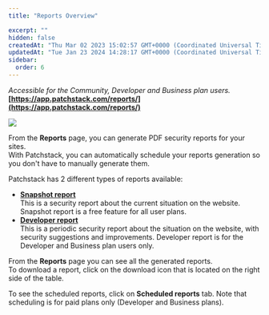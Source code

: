 ```yaml
---
title: "Reports Overview"

excerpt: ""
hidden: false
createdAt: "Thu Mar 02 2023 15:02:57 GMT+0000 (Coordinated Universal Time)"
updatedAt: "Tue Jan 23 2024 14:28:17 GMT+0000 (Coordinated Universal Time)"
sidebar:
  order: 6
---
```

_Accessible for the Community, Developer and Business plan users._  
**[https://app.patchstack.com/reports/](https://app.patchstack.com/reports/)**

![](@images/c058112-patchstack_reports.png)

From the **Reports** page, you can generate PDF security reports for your sites.  
With Patchstack, you can automatically schedule your reports generation so you don't have to manually generate them.

Patchstack has 2 different types of reports available:

- **[Snapshot report](/patchstack-app/reports/snapshot-report/)**  
  This is a security report about the current situation on the website. Snapshot report is a free feature for all user plans.
- **[Developer report](/patchstack-app/reports/developer-report/)**  
  This is a periodic security report about the situation on the website, with security suggestions and improvements. Developer report is for the Developer and Business plan users only.

From the **Reports** page you can see all the generated reports.  
To download a report, click on the download icon that is located on the right side of the table.

To see the scheduled reports, click on **Scheduled reports** tab. Note that scheduling is for paid plans only (Developer and Business plans).
